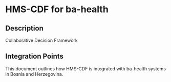 # HMS-CDF for ba-health

## Description

Collaborative Decision Framework

## Integration Points

This document outlines how HMS-CDF is integrated with ba-health systems in Bosnia and Herzegovina.
